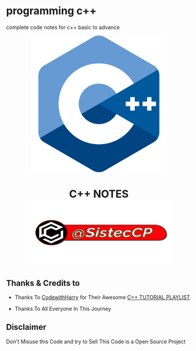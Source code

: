# programming c++
complete code notes for c++ basic to advance

<p align="center">
<img src="img/cpp.png" width="370" height="370">
</p>
<h1 align="center">
  <b>C++ NOTES</b><br>
 <a href="https://telegram.dog/SistecCP"><img src="img/tag.png" width="400" height="175"></a>
</h1>




## Thanks & Credits to 

 - Thanks To [CodewithHarry](https://youtube.com/codewithharry) for Their Awesome [C++ TUTORIAL PLAYLIST](https://youtube.com/playlist?list=PLu0W_9lII9agpFUAlPFe_VNSlXW5uE0YL) 
 
 - Thanks To All Everyone In This Journey


## Disclaimer

 <p> Don't Misuse this Code and try to Sell This Code is a Open Source Project
